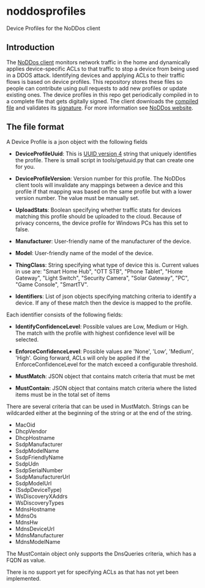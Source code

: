 # noddosprofiles
Device Profiles for the NoDDos client

## Introduction
The [NoDDos client](https://github.com/noddos/noddos) monitors network traffic in the home and dynamically applies device-specific ACLs to that traffic to stop a device from being used in a DDOS attack. Identifying devices and applying ACLs to their traffic flows is based on device profiles. This repository stores these files so people can contribute using pull requests to add new profiles or update existing ones. The device profiles in this repo get periodically compiled in to a complete file that gets digitally signed. The client downloads the [compiled file](https://www.noddos.io/config/DeviceProfiles.json) and validates its [signature](https://www.noddos.io/config/DeviceProfiles.json.sha256). For more information see [NoDDos website](https://www.noddos.io/).

## The file format
A Device Profile is a json object with the following fields

- __DeviceProfileUuid__:
This is [UUID version 4](https://en.wikipedia.org/wiki/Universally_unique_identifier#Version_4_.28random.29) string that uniquely identifies the profile. There is small script in tools/getuuid.py that can create one for you.

- __DeviceProfileVersion__:
Version number for this profile. The NoDDos client tools will invalidate any mappings between a device and this profile if that mapping was based on the same profile but with a lower version number. The value must be manually set.

- __UploadStats__:
Boolean specifying whether traffic stats for devices matching this profile should be uploaded to the cloud. Because of privacy concerns, the device profile for Windows PCs has this set to false.

- __Manufacturer__: 
User-friendly name of the manufacturer of the device.

- __Model__:
User-friendly name of the model of the device.

- __ThingClass__:
String specifying what type of device this is. Current values in use are: "Smart Home Hub", "OTT STB", "Phone Tablet", "Home Gateway", "Light Switch", "Security Camera", "Solar Gateway", "PC", "Game Console", "SmartTV".

- __Identifiers__:
List of json objects specifying matching criteria to identify a device. If any of these match then the device is mapped to the profile.

Each identifier consists of the following fields:
- __IdentifyConfidenceLevel__:
Possible values are Low, Medium or High. The match with the profile with highest confidence level will be selected.

- __EnforceConfidenceLevel__:
Possible values are 'None', 'Low', 'Medium', 'High'. Going forward, ACLs will only be applied if the EnforceConfidenceLevel for the match exceed a configurable threshold.

- __MustMatch__:
JSON object that contains match criteria that must be met

- __MustContain__:
JSON object that contains match criteria where the listed items must be in the total set of items

There are several criteria that can be used in MustMatch. Strings can be wildcarded either at the beginning of the string or at the end of the string.
- MacOid
- DhcpVendor
- DhcpHostname
- SsdpManufacturer
- SsdpModelName
- SsdpFriendlyName
- SsdpUdn
- SsdpSerialNumber
- SsdpManufacturerUrl
- SsdpModelUrl
- (SsdpDeviceType)
- WsDiscoveryXAddrs
- WsDiscoveryTypes
- MdnsHostname
- MdnsOs
- MdnsHw
- MdnsDeviceUrl
- MdnsManufacturer
- MdnsModelName

The MustContain object only supports the DnsQueries criteria, which has a FQDN as value.

There is no support yet for specifying ACLs as that has not yet been implemented.
